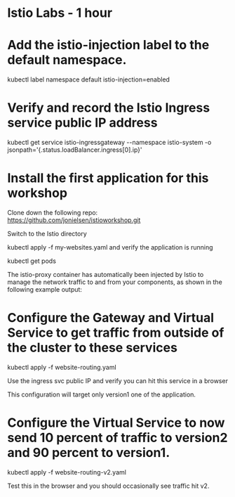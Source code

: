 # Istio Labs - 1 hour



# Add the istio-injection label to the default namespace.

kubectl label namespace default istio-injection=enabled


# Verify and record the Istio Ingress service public IP address

kubectl get service istio-ingressgateway --namespace istio-system -o jsonpath='{.status.loadBalancer.ingress[0].ip}'


# Install the first application for this workshop

Clone down the following repo: https://github.com/jonielsen/istioworkshop.git

Switch to the Istio directory

kubectl apply -f my-websites.yaml and verify the application is running

kubectl get pods 


The istio-proxy container has automatically been injected by Istio to manage the network traffic to and from your components, as shown in the following example output:

# Configure the Gateway and Virtual Service to get traffic from outside of the cluster to these services

kubectl apply -f website-routing.yaml

Use the ingress svc public IP and verify you can hit this service in a browser

This configuration will target only version1 one of the application.


# Configure the Virtual Service to now send 10 percent of traffic to version2 and 90 percent to version1.

kubectl apply -f website-routing-v2.yaml

Test this in the browser and you should occasionally see traffic hit v2.

